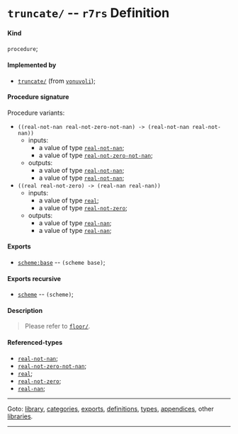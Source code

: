 

<a id='definition__r7rs__truncate_2f'></a>

# `truncate/` -- `r7rs` Definition


<a id='definition__r7rs__truncate_2f__kind'></a>

#### Kind

`procedure`;


<a id='definition__r7rs__truncate_2f__implemented-by'></a>

#### Implemented by

 * [`truncate/`](../../vonuvoli/definitions/truncate_2f.md#definition__vonuvoli__truncate_2f) (from [`vonuvoli`](../../vonuvoli/_index.md#library__vonuvoli));


<a id='definition__r7rs__truncate_2f__procedure-signature'></a>

#### Procedure signature

Procedure variants:
 * `((real-not-nan real-not-zero-not-nan) -> (real-not-nan real-not-nan))`
   * inputs:
     * a value of type [`real-not-nan`](../../r7rs/types/real-not-nan.md#type__r7rs__real-not-nan);
     * a value of type [`real-not-zero-not-nan`](../../r7rs/types/real-not-zero-not-nan.md#type__r7rs__real-not-zero-not-nan);
   * outputs:
     * a value of type [`real-not-nan`](../../r7rs/types/real-not-nan.md#type__r7rs__real-not-nan);
     * a value of type [`real-not-nan`](../../r7rs/types/real-not-nan.md#type__r7rs__real-not-nan);
 * `((real real-not-zero) -> (real-nan real-nan))`
   * inputs:
     * a value of type [`real`](../../r7rs/types/real.md#type__r7rs__real);
     * a value of type [`real-not-zero`](../../r7rs/types/real-not-zero.md#type__r7rs__real-not-zero);
   * outputs:
     * a value of type [`real-nan`](../../r7rs/types/real-nan.md#type__r7rs__real-nan);
     * a value of type [`real-nan`](../../r7rs/types/real-nan.md#type__r7rs__real-nan);


<a id='definition__r7rs__truncate_2f__exports'></a>

#### Exports

 * [`scheme:base`](../../r7rs/exports/scheme_3a_base.md#export__r7rs__scheme_3a_base) -- `(scheme base)`;


<a id='definition__r7rs__truncate_2f__exports-recursive'></a>

#### Exports recursive

 * [`scheme`](../../r7rs/exports/scheme.md#export__r7rs__scheme) -- `(scheme)`;


<a id='definition__r7rs__truncate_2f__description'></a>

#### Description

> Please refer to [`floor/`](../../r7rs/definitions/floor_2f.md#definition__r7rs__floor_2f).


<a id='definition__r7rs__truncate_2f__referenced-types'></a>

#### Referenced-types

 * [`real-not-nan`](../../r7rs/types/real-not-nan.md#type__r7rs__real-not-nan);
 * [`real-not-zero-not-nan`](../../r7rs/types/real-not-zero-not-nan.md#type__r7rs__real-not-zero-not-nan);
 * [`real`](../../r7rs/types/real.md#type__r7rs__real);
 * [`real-not-zero`](../../r7rs/types/real-not-zero.md#type__r7rs__real-not-zero);
 * [`real-nan`](../../r7rs/types/real-nan.md#type__r7rs__real-nan);

----

Goto: [library](../../r7rs/_index.md#library__r7rs), [categories](../../r7rs/categories/_index.md#toc__r7rs__categories), [exports](../../r7rs/exports/_index.md#toc__r7rs__exports), [definitions](../../r7rs/definitions/_index.md#toc__r7rs__definitions), [types](../../r7rs/types/_index.md#toc__r7rs__types), [appendices](../../r7rs/appendices/_index.md#toc__r7rs__appendices), other [libraries](../../_libraries.md#toc__libraries).

----

